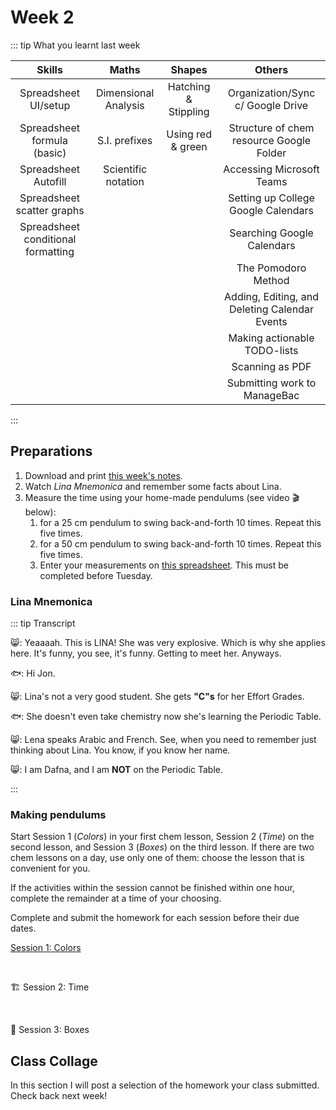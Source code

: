 # Week 2

<Vimeo :vid="457579090" />

<Foldable>

::: tip What you learnt last week

<center>

|               Skills               |        Maths         |        Shapes        |                    Others                     |
|:----------------------------------:|:--------------------:|:--------------------:|:---------------------------------------------:|
|        Spreadsheet UI/setup        | Dimensional Analysis | Hatching & Stippling |       Organization/Sync c/ Google Drive       |
|    Spreadsheet formula (basic)     |     S.I. prefixes      |  Using red & green   |   Structure of chem resource Google Folder    |
|        Spreadsheet Autofill        | Scientific notation  |                      |           Accessing Microsoft Teams           |
|     Spreadsheet scatter graphs     |                      |                      |      Setting up College Google Calendars      |
| Spreadsheet conditional formatting |                      |                      |          Searching Google Calendars           |
|                                    |                      |                      |              The Pomodoro Method              |
|                                    |                      |                      | Adding, Editing, and Deleting Calendar Events |
|                                    |                      |                      |         Making actionable TODO-lists          |
|                                    |                      |                      |                Scanning as PDF                |
|                                    |                      |                      |         Submitting work to ManageBac          |

</center>

:::

</Foldable>

## Preparations

1. Download and print [this week's notes](/resources/worksheets/Y1-week2-notes.pdf).
2. Watch *Lina Mnemonica* and remember some facts about Lina.
3. Measure the time using your home-made pendulums (see video 🎬 below):
   1. for a 25 cm pendulum to swing back-and-forth 10 times.  Repeat this five times.
   2. for a 50 cm pendulum to swing back-and-forth 10 times.  Repeat this five times.
   3. Enter your measurements on [this spreadsheet](https://docs.google.com/spreadsheets/d/1o7_oGP9fY002_v_mhiKGJfM-EemJBUnvPJDxoIYF1yE/edit?usp=sharing). This must be completed before Tuesday.

### Lina Mnemonica

<Vimeo :vid="457283486" />

<Foldable>

::: tip Transcript

😸: Yeaaaah. This is LINA! She was very explosive. Which is why she applies here. It's funny, you see, it's funny. Getting to meet her. Anyways. 

🐟: Hi Jon. 

😸: Lina's not a very good student.  She gets **"C"s** for her Effort Grades.  

🐟: She doesn't even take chemistry now she's learning the Periodic Table.  

😸: Lena speaks Arabic and French. See, when you need to remember just thinking about Lina. You know, if you know her name.

😸: I am Dafna, and I am **NOT** on the Periodic Table.

:::

</Foldable>

### Making pendulums

<Vimeo :vid="457579954" />


Start Session 1 (*Colors*) in your first chem lesson, Session 2 (*Time*) on the second lesson, and Session 3 (*Boxes*) on the third lesson.  If there are two chem lessons on a day, use only one of them: choose the lesson that is convenient for you.

If the activities within the session cannot be finished within one hour, complete the remainder at a time of your choosing.

Complete and submit the homework for each session before their due dates.

<a href="./Session1" class="el-button el-button--success">Session 1: Colors</a>

<br />

<a class="el-button el-button--warning el-button--disabled">🏗 Session 2: Time</a>

<br />

<a class="el-button el-button--warning el-button--disabled">🚧 Session 3: Boxes</a>

## Class Collage

In this section I will post a selection of the homework your class submitted.  Check back next week!